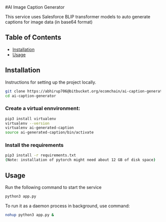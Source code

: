 #AI Image Caption Generator

This service uses Salesforce BLIP transformer models to auto generate captions for image data (in base64 format)

## Table of Contents

- [Installation](#installation)
- [Usage](#usage)


## Installation

Instructions for setting up the project locally.

```bash
git clone https://abhirup706@bitbucket.org/ecomchain/ai-caption-generator.git
cd ai-caption-generator
```

### Create a virtual ennvironment:
```bash
pip3 install virtualenv
virtualenv --version
virtualenv ai-generated-caption
source ai-generated-caption/bin/activate
```

### Install the requirements

```bash
pip3 install -r requirements.txt
(Note: installation of pytorch might need about 12 GB of disk space)
```

## Usage
Run the following command to start the service
```bash
python3 app.py
```
To run it as a daemon process in background, use command:
```bash
nohup python3 app.py &
```
